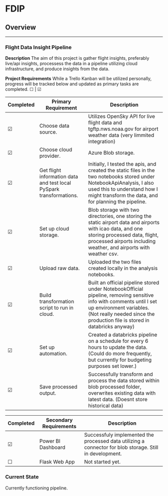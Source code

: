 # FDIP

## Overview
___
### Flight Data Insight Pipeline

**Description**
The aim of this project is gather flight insights, preferably live/api insights, processess the data in a pipeline utilizing cloud infrastructure, and produce insights from the data.

**Project Requirements**
While a Trello Kanban will be utilized personally, progress will be tracked below and updated as primary tasks are completed. ☐ | ☑

| Completed  | Primary Requirement | Description |
| ------------- | ------------- | ------------- |
| ☑  | Choose data source. | Utilizes OpenSky API for live flight data and tgftp.nws.noaa.gov for airport weather data (very limmited integration) |
| ☑  | Choose cloud provider. | Azure Blob storage.
| ☑  | Get flight information data and test local PySpark transformations. | Initially, I tested the apis, and created the static files in the two notebooks stored under NotebookApiAnalysis, I also used this to understand how I might transform the data, and for planning the pipeline.|
| ☑  | Set up cloud storage. |  Blob storage with two directories, one storing the static airport data and airports with icao data, and one storing processed data, flight, processed airports including weather, and airports with weather csv.|
| ☑  | Upload raw data. | Uploaded the two files created locally in the analysis notebooks.|
| ☑  | Build transformation script to run in cloud. | Built an official pipeline stored under NotebookOfficial pipeline, removing sensitive info with comments until I set up environment variables. (Not really needed since the production file is stored in databricks anyway)|
| ☑  | Set up automation. | Created a databricks pipeline on a schedule for every 6 hours to update the data. (Could do more frequently, but currently for budgeting purposes set lower.)|
| ☑  | Save processed output. | Successfully transform and process the data stored within blob processed folder, overwrites existing data with latest data. (Doesnt store historical data)|


| Completed  | Secondary Requirements | Description |
| ------------- | ------------- | ------------- |
| ☑  | Power BI Dashboard | Successfuly implemented the processed data utilizing a connector for blob storage. Still in development.|
| ☐  | Flask Web App | Not started yet. |

### Current State

Currently functioning pipeline.